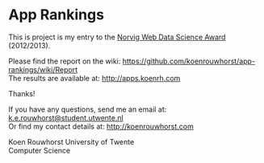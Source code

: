 App Rankings
========

This is project is my entry to the [Norvig Web Data Science Award](http://norvigaward.github.com) (2012/2013).

Please find the report on the wiki: https://github.com/koenrouwhorst/app-rankings/wiki/Report  
The results are available at: http://apps.koenrh.com

Thanks!

If you have any questions, send me an email at: k.e.rouwhorst@student.utwente.nl  
Or find my contact details at: http://koenrouwhorst.com


Koen Rouwhorst 
University of Twente  
Computer Science
